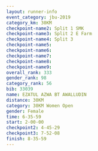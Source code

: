 ```yaml
---
layout: runner-info 
event_category: jbu-2019 
category_km: 30KM 
checkpoint-name2: Split 1 SMK 
checkpoint-name3: Split 2 E Farm 
checkpoint-name4: Split 3 
checkpoint-name5: 
checkpoint-name6: 
checkpoint-name7: 
checkpoint-name8: 
checkpoint-name9: 
overall_rank: 333
gender_rank: 98
category_rank: 56
bib: 33039
name: EZATUL AZWA BT AWALLUDIN
distance: 30KM
category: 30KM Women Open
gender: Female
time: 6-35-59
start: 2-00-00
checkpoint2: 4-45-29
checkpoint3: 7-52-08
finish: 8-35-59
---
```


